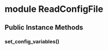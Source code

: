 # module ReadConfigFile [](#module-ReadConfigFile) [](#top)
 ## Public Instance Methods
 ### set_config_variables() [](#method-i-set_config_variables)
 